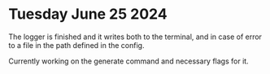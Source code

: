 # Tuesday June 25 2024

The logger is finished and it writes both to the terminal, and in case of error to a file in the path defined in the config.

Currently working on the generate command and necessary flags for it.

